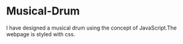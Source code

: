 # Musical-Drum
I have designed a musical drum using the concept of JavaScript.The webpage is styled with css.
